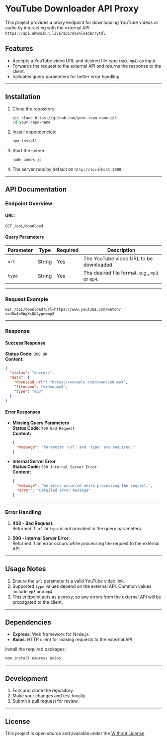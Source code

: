 
# YouTube Downloader API Proxy

This project provides a proxy endpoint for downloading YouTube videos or audio by interacting with the external API `https://api.ahmmikun.live/api/downloader/ytdl`.

## Features
- Accepts a YouTube video URL and desired file type (`mp3`, `mp4`) as input.
- Forwards the request to the external API and returns the response to the client.
- Validates query parameters for better error handling.

---

## Installation

1. Clone the repository:
   ```bash
   git clone https://github.com/your-repo-name.git
   cd your-repo-name
   ```

2. Install dependencies:
   ```bash
   npm install
   ```

3. Start the server:
   ```bash
   node index.js
   ```

4. The server runs by default on `http://localhost:3000`.

---

## API Documentation

### **Endpoint Overview**

#### **URL:**  
```
GET /api/download
```

#### **Query Parameters**

| Parameter | Type   | Required | Description                                          |
|-----------|--------|----------|------------------------------------------------------|
| `url`     | String | Yes      | The YouTube video URL to be downloaded.             |
| `type`    | String | Yes      | The desired file format, e.g., `mp3` or `mp4`.      |

---

### **Request Example**

```http
GET /api/download?url=https://www.youtube.com/watch?v=dQw4w9WgXcQ&type=mp3
```

---

### **Response**

#### **Success Response**

**Status Code:** `200 OK`  
**Content:**
```json
{
  "status": "success",
  "data": {
    "download_url": "https://example.com/download.mp3",
    "filename": "video.mp3",
    "type": "mp3"
  }
}
```

#### **Error Responses**

- **Missing Query Parameters**  
  **Status Code:** `400 Bad Request`  
  **Content:**
  ```json
  {
    "message": "Parameter 'url' and 'type' are required."
  }
  ```

- **Internal Server Error**  
  **Status Code:** `500 Internal Server Error`  
  **Content:**
  ```json
  {
    "message": "An error occurred while processing the request.",
    "error": "Detailed error message"
  }
  ```

---

### **Error Handling**

1. **400 - Bad Request:**  
   Returned if `url` or `type` is not provided in the query parameters.

2. **500 - Internal Server Error:**  
   Returned if an error occurs while processing the request to the external API.

---

## Usage Notes

1. Ensure the `url` parameter is a valid YouTube video link.
2. Supported `type` values depend on the external API. Common values include `mp3` and `mp4`.
3. This endpoint acts as a proxy, so any errors from the external API will be propagated to the client.

---

## Dependencies

- **Express**: Web framework for Node.js.
- **Axios**: HTTP client for making requests to the external API.

Install the required packages:
```bash
npm install express axios
```

---

## Development

1. Fork and clone the repository.
2. Make your changes and test locally.
3. Submit a pull request for review.

---

## License

This project is open source and available under the [Without License](LICENSE)
